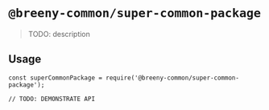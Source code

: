 # `@breeny-common/super-common-package`

> TODO: description

## Usage

```
const superCommonPackage = require('@breeny-common/super-common-package');

// TODO: DEMONSTRATE API
```
